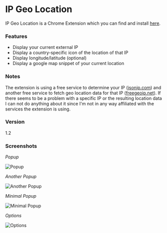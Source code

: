 # IP Geo Location
IP Geo Location is a Chrome Extension which you can find and install [here].

### Features
 - Display your current external IP
 - Display a country-specific icon of the location of that IP
 - Display longitude/latitude (optional)
 - Display a google map snippet of your current location

### Notes
The extension is using a free service to determine your IP ([jsonip.com]) and another free service to fetch geo location data for that IP ([freegeoip.net]). If there seems to be a problem with a specific IP or the resulting location data I can not do anything about it since I'm not in any way affiliated with the services the extension is using.

### Version
1.2

### Screenshots
*Popup*

![Popup][screenshot_popup]

*Another Popup*

![Another Popup][screenshot_popup2]

*Minimal Popup*

![Minimal Popup][screenshot_popup3]

*Options*

![Options][screenshot_options]

[here]:https://chrome.google.com/webstore/detail/ip-geo-location/bbhilcamdnlfkhcdecflcbaaecjbngoi
[jsonip.com]:http://jsonip.com/
[freegeoip.net]:http://freegeoip.net/
[screenshot_options]:https://dl.dropboxusercontent.com/u/2188000/ipgeolocation/options.png
[screenshot_popup]:https://dl.dropboxusercontent.com/u/2188000/ipgeolocation/popup.png
[screenshot_popup2]:https://dl.dropboxusercontent.com/u/2188000/ipgeolocation/popup2.png
[screenshot_popup3]:https://dl.dropboxusercontent.com/u/2188000/ipgeolocation/popup3.png
